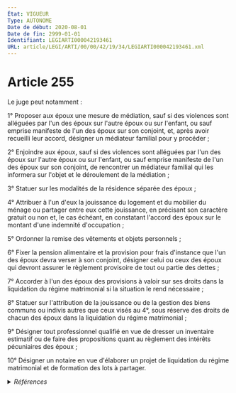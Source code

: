 ```yaml
---
État: VIGUEUR
Type: AUTONOME
Date de début: 2020-08-01
Date de fin: 2999-01-01
Identifiant: LEGIARTI000042193461
URL: article/LEGI/ARTI/00/00/42/19/34/LEGIARTI000042193461.xml
---
```


<h1>Article 255</h1>

Le juge peut notamment :<br />

1° Proposer aux époux une mesure de médiation, sauf si des violences sont
alléguées par l'un des époux sur l'autre époux ou sur l'enfant, ou sauf emprise
manifeste de l'un des époux sur son conjoint, et, après avoir recueilli leur
accord, désigner un médiateur familial pour y procéder ;<br />

2° Enjoindre aux époux, sauf si des violences sont alléguées par l'un des époux
sur l'autre époux ou sur l'enfant, ou sauf emprise manifeste de l'un des époux
sur son conjoint, de rencontrer un médiateur familial qui les informera sur
l'objet et le déroulement de la médiation ;<br />

3° Statuer sur les modalités de la résidence séparée des époux ;<br />

4° Attribuer à l'un d'eux la jouissance du logement et du mobilier du ménage ou
partager entre eux cette jouissance, en précisant son caractère gratuit ou non
et, le cas échéant, en constatant l'accord des époux sur le montant d'une
indemnité d'occupation ;<br />

5° Ordonner la remise des vêtements et objets personnels ;<br />

6° Fixer la pension alimentaire et la provision pour frais d'instance que l'un
des époux devra verser à son conjoint, désigner celui ou ceux des époux qui
devront assurer le règlement provisoire de tout ou partie des dettes ;<br />

7° Accorder à l'un des époux des provisions à valoir sur ses droits dans la
liquidation du régime matrimonial si la situation le rend nécessaire ;<br />

8° Statuer sur l'attribution de la jouissance ou de la gestion des biens communs
ou indivis autres que ceux visés au 4°, sous réserve des droits de chacun des
époux dans la liquidation du régime matrimonial ;<br />

9° Désigner tout professionnel qualifié en vue de dresser un inventaire
estimatif ou de faire des propositions quant au règlement des intérêts
pécuniaires des époux ;<br />

10° Désigner un notaire en vue d'élaborer un projet de liquidation du régime
matrimonial et de formation des lots à partager.


<details>
  <summary><em>Références</em></summary>

  <h2>Articles faisant référence à l'article</h2>
  
  <ul>
    <li>
      <a href="https://legal.tricoteuses.fr//redirection/LEGIARTI000042181434?vers=git&vers=legifrance">LOI n° 2020-936 du 30 juillet 2020 visant à protéger les victimes de violences conjugales - article 5 ENTIEREMENT_MODIF</a> MODIFIE source
    </li>
  </ul>
  
  <h2>Références faites par l'article</h2>
  
  <ul>
    <li>
      1978-03-08 CITATION cible <a href="https://legal.tricoteuses.fr//redirection/LEGIARTI000006924048?vers=git&vers=legifrance">Décret n°78-262 du 8 mars 1978 portant fixation du tarif des notaires - article 5-1 AUTONOME ABROGE, en vigueur du 2006-05-18 au 2016-02-29</a>
    </li>
    <li>
      1988-12-01 CITATION cible <a href="https://legal.tricoteuses.fr//redirection/LEGIARTI000006756359?vers=git&vers=legifrance">Loi n°88-1088 du 1 décembre 1988 relative au revenu minimum d'insertion. - article 23 AUTONOME ABROGE, en vigueur du 1988-12-03 au 2000-12-23</a>
    </li>
    <li>
      1991-12-19 CITATION cible <a href="https://legal.tricoteuses.fr//redirection/LEGIARTI000006496395?vers=git&vers=legifrance">Décret n°91-1266 du 19 décembre 1991 portant application de la loi n° 91-647 du 10 juillet 1991 relative à l'aide juridique - article 95 AUTONOME ABROGE, en vigueur du 2007-08-01 au 2021-01-01</a>
    </li>
    <li>
      2012-03-19 CITATION cible <a href="https://legal.tricoteuses.fr//redirection/LEGIARTI000049697213?vers=git&vers=legifrance">Arrêté du 19 mars 2012 relatif au diplôme d'Etat de médiateur familial - article Annexe I AUTONOME VIGUEUR, en vigueur depuis le 2024-09-01</a>
    </li>
    <li>
      2016-02-26 CITATION cible <a href="https://legal.tricoteuses.fr//redirection/LEGIARTI000032119080?vers=git&vers=legifrance">Décret n° 2016-230 du 26 février 2016 relatif aux tarifs de certains professionnels du droit et au fonds interprofessionnel de l'accès au droit et à la justice - article ENTIEREMENT_MODIF</a>
    </li>
    <li>
      2016-02-26 CITATION cible <a href="https://legal.tricoteuses.fr//redirection/LEGIARTI000032119092?vers=git&vers=legifrance">Décret n° 2016-230 du 26 février 2016 relatif aux tarifs de certains professionnels du droit et au fonds interprofessionnel de l'accès au droit et à la justice - article 2 PARTIELLEMENT_MODIF VIGUEUR, en vigueur depuis le 2016-02-29</a>
    </li>
    <li>
      2016-10-28 CITATION cible <a href="https://legal.tricoteuses.fr//redirection/LEGIARTI000033342901?vers=git&vers=legifrance">Arrêté du 28 octobre 2016 relatif aux tarifs réglementés des notaires - article 5 ENTIEREMENT_MODIF</a>
    </li>
    <li>
      2020-07-30 MODIFIE cible <a href="https://legal.tricoteuses.fr//redirection/LEGIARTI000042181434?vers=git&vers=legifrance">LOI n° 2020-936 du 30 juillet 2020 visant à protéger les victimes de violences conjugales - article 5 ENTIEREMENT_MODIF</a>
    </li>
    <li>
      2020-12-28 CITATION cible <a href="https://legal.tricoteuses.fr//redirection/LEGIARTI000047680988?vers=git&vers=legifrance">Décret n° 2020-1717 du 28 décembre 2020 portant application de la loi n° 91-647 du 10 juillet 1991 relative à l'aide juridique et relatif à l'aide juridictionnelle et à l'aide à l'intervention de l'avocat dans les procédures non juridictionnelles - article 96 AUTONOME VIGUEUR, en vigueur depuis le 2023-07-01</a>
    </li>
    <li>
      2999-01-01 CITATION cible <a href="https://legal.tricoteuses.fr//redirection/LEGIARTI000038310504?vers=git&vers=legifrance">Code civil - article 249-3 AUTONOME VIGUEUR, en vigueur depuis le 2019-03-25</a>
    </li>
    <li>
      2999-01-01 CITATION cible <a href="https://legal.tricoteuses.fr//redirection/LEGIARTI000006423370?vers=git&vers=legifrance">Code civil - article 250-2 AUTONOME VIGUEUR, en vigueur depuis le 2005-01-01</a>
    </li>
    <li>
      2999-01-01 CITATION cible <a href="https://legal.tricoteuses.fr//redirection/LEGIARTI000006423428?vers=git&vers=legifrance">Code civil - article 252-3 AUTONOME ABROGE, en vigueur du 2005-01-01 au 2020-09-01</a>
    </li>
    <li>
      2999-01-01 CITATION cible <a href="https://legal.tricoteuses.fr//redirection/LEGIARTI000006423620?vers=git&vers=legifrance">Code civil - article 259-3 AUTONOME VIGUEUR, en vigueur depuis le 2005-01-01</a>
    </li>
    <li>
      2999-01-01 CITATION cible <a href="https://legal.tricoteuses.fr//redirection/LEGIARTI000031345288?vers=git&vers=legifrance">Code civil - article 267 AUTONOME VIGUEUR, en vigueur depuis le 2016-01-01</a>
    </li>
    <li>
      2999-01-01 CITATION cible <a href="https://legal.tricoteuses.fr//redirection/LEGIARTI000041684337?vers=git&vers=legifrance">Code de commerce - article A444-83 AUTONOME VIGUEUR, en vigueur depuis le 2020-03-01</a>
    </li>
    <li>
      2999-01-01 CITATION cible <a href="https://legal.tricoteuses.fr//redirection/LEGIARTI000047053448?vers=git&vers=legifrance">Code de commerce - article Annexe 4-7 AUTONOME MODIFIE, en vigueur du 2023-01-26 au 2023-06-05</a>
    </li>
    <li>
      2999-01-01 CITATION cible <a href="https://legal.tricoteuses.fr//redirection/LEGIARTI000032130810?vers=git&vers=legifrance">Code de commerce - article R444-60 AUTONOME VIGUEUR, en vigueur depuis le 2016-02-29</a>
    </li>
    <li>
      2999-01-01 CITATION cible <a href="https://legal.tricoteuses.fr//redirection/LEGIARTI000047453055?vers=git&vers=legifrance">Code de l'action sociale et des familles - article L262-10 AUTONOME VIGUEUR, en vigueur depuis le 2023-09-01</a>
    </li>
    <li>
      2999-01-01 CITATION cible <a href="https://legal.tricoteuses.fr//redirection/LEGIARTI000006797259?vers=git&vers=legifrance">Code de l'action sociale et des familles - article L262-35 AUTONOME MODIFIE, en vigueur du 2006-03-24 au 2009-06-01</a>
    </li>
    <li>
      2999-01-01 CITATION cible <a href="https://legal.tricoteuses.fr//redirection/LEGIARTI000006743216?vers=git&vers=legifrance">Code de la sécurité sociale - article L524-4 AUTONOME ABROGE, en vigueur du 2006-12-27 au 2009-06-01</a>
    </li>
    <li>
      2999-01-01 CITATION cible <a href="https://legal.tricoteuses.fr//redirection/LEGIARTI000006411859?vers=git&vers=legifrance">Code de procédure civile - article 1071 AUTONOME VIGUEUR, en vigueur depuis le 2005-01-01</a>
    </li>
    <li>
      2999-01-01 CITATION cible <a href="https://legal.tricoteuses.fr//redirection/LEGIARTI000042597224?vers=git&vers=legifrance">Code de procédure civile - article 1074-1 AUTONOME VIGUEUR, en vigueur depuis le 2021-01-01</a>
    </li>
    <li>
      2999-01-01 CITATION cible <a href="https://legal.tricoteuses.fr//redirection/LEGIARTI000044200274?vers=git&vers=legifrance">Code de procédure civile - article 1108 AUTONOME VIGUEUR, en vigueur depuis le 2021-10-14</a>
    </li>
    <li>
      2999-01-01 CITATION cible <a href="https://legal.tricoteuses.fr//redirection/LEGIARTI000021504231?vers=git&vers=legifrance">Code de procédure civile - article 1120 AUTONOME VIGUEUR, en vigueur depuis le 2010-01-01</a>
    </li>
    <li>
      2999-01-01 CITATION cible <a href="https://legal.tricoteuses.fr//redirection/LEGIARTI000021504223?vers=git&vers=legifrance">Code de procédure civile - article 1121 AUTONOME VIGUEUR, en vigueur depuis le 2010-01-01</a>
    </li>
    <li>
      2999-01-01 CITATION cible <a href="https://legal.tricoteuses.fr//redirection/LEGIARTI000021504233?vers=git&vers=legifrance">Code de procédure civile - article 1136-2 AUTONOME MODIFIE, en vigueur du 2010-01-01 au 2011-09-03</a>
    </li>
    <li>
      CODIFICATION source Loi 1803-03-14
    </li>
    <li>
      2999-01-01 CITATION cible <a href="https://legal.tricoteuses.fr//redirection/LEGIARTI000006412060?vers=git&vers=legifrance">Code de procédure civile - article 1136-1 AUTONOME MODIFIE, en vigueur du 2007-01-01 au 2010-01-01</a>
    </li>
  </ul>
</details>
